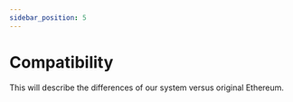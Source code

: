 ```yaml
---
sidebar_position: 5
---
```


# Compatibility

This will describe the differences of our system versus original Ethereum.
